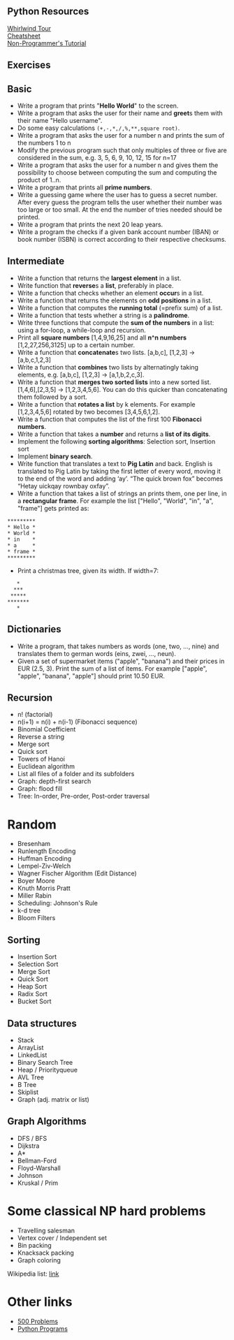 ## Python Resources

[Whirlwind Tour](http://www.oreilly.com/programming/free/files/a-whirlwind-tour-of-python.pdf)  
[Cheatsheet](https://gto76.github.io/python-cheatsheet/)  
[Non-Programmer's Tutorial](https://en.wikibooks.org/wiki/Non-Programmer%27s_Tutorial_for_Python_3)  

## Exercises

## Basic

+ Write a program that prints "**Hello World**" to the screen.
+ Write a program that asks the user for their name and **greet**s them with their name "Hello username".
+ Do some easy calculations `(+,-,*,/,%,**,square root)`.
+ Write a program that asks the user for a number n and prints the sum of the numbers 1 to n
+ Modify the previous program such that only multiples of three or five are considered in the sum, e.g. 3, 5, 6, 9, 10, 12, 15 for n=17
+ Write a program that asks the user for a number n and gives them the possibility to choose between computing the sum and computing the product of 1..n.
+ Write a program that prints all **prime numbers**.
+ Write a guessing game where the user has to guess a secret number. After every guess the program tells the user whether their number was too large or too small. At the end the number of tries needed should be printed.
+ Write a program that prints the next 20 leap years.
+ Write a program the checks if a given bank account number (IBAN) or book number (ISBN) is correct according to their respective checksums.

## Intermediate

+ Write a function that returns the **largest element** in a list.
+ Write function that **reverse**s a **list**, preferably in place.
+ Write a function that checks whether an element **occur**s in a list.
+ Write a function that returns the elements on **odd positions** in a list.
+ Write a function that computes the **running total** (=prefix sum) of a list.
+ Write a function that tests whether a string is a **palindrome**.
+ Write three functions that compute the **sum of the numbers** in a list: using a for-loop, a while-loop and recursion.
+ Print all **square numbers** [1,4,9,16,25] and all **n^n numbers** [1,2,27,256,3125] up to a certain number.
+ Write a function that **concatenate**s two lists. [a,b,c], [1,2,3] → [a,b,c,1,2,3]
+ Write a function that **combines** two lists by alternatingly taking elements, e.g. [a,b,c], [1,2,3] → [a,1,b,2,c,3].
+ Write a function that **merges two sorted lists** into a new sorted list. [1,4,6],[2,3,5] → [1,2,3,4,5,6]. You can do this quicker than concatenating them followed by a sort.
+ Write a function that **rotates a list** by k elements. For example [1,2,3,4,5,6] rotated by two becomes [3,4,5,6,1,2].
+ Write a function that computes the list of the first 100 **Fibonacci numbers**.
+ Write a function that takes a **number** and returns a **list of its digits**.
+ Implement the following **sorting algorithms**: Selection sort, Insertion sort
+ Implement **binary search**.
+ Write function that translates a text to **Pig Latin** and back. English is translated to Pig Latin by taking the first letter of every word, moving it to the end of the word and adding ‘ay’. “The quick brown fox” becomes “Hetay uickqay rownbay oxfay”.
+ Write a function that takes a list of strings an prints them, one per line, in a **rectangular frame**. For example the list ["Hello", "World", "in", "a", "frame"] gets printed as:
```
*********
* Hello *
* World *
* in    *
* a     *
* frame *
*********
```
+ Print a christmas tree, given its width. If width=7:
```
   *
  ***
 *****
*******
   *
```


## Dictionaries

+ Write a program, that takes numbers as words (one, two, ..., nine) and translates them to german words (eins, zwei, ..., neun).
+ Given a set of supermarket items ("apple", "banana") and their prices in EUR (2.5, 3). Print the sum of a list of items. For example ["apple", "apple", "banana", "apple"] should print 10.50 EUR.


## Recursion

+ n! (factorial)
+ n(i+1) = n(i) + n(i-1) (Fibonacci sequence)
+ Binomial Coefficient
+ Reverse a string
+ Merge sort
+ Quick sort
+ Towers of Hanoi
+ Euclidean algorithm
+ List all files of a folder and its subfolders
+ Graph: depth-first search
+ Graph: flood fill
+ Tree: In-order, Pre-order, Post-order traversal

# Random
+ Bresenham
+ Runlength Encoding
+ Huffman Encoding
+ Lempel-Ziv-Welch
+ Wagner Fischer Algorithm (Edit Distance)
+ Boyer Moore
+ Knuth Morris Pratt
+ Miller Rabin
+ Scheduling: Johnson's Rule	
+ k-d tree
+ Bloom Filters

## Sorting
+ Insertion Sort
+ Selection Sort
+ Merge Sort
+ Quick Sort
+ Heap Sort
+ Radix Sort
+ Bucket Sort

## Data structures
+ Stack
+ ArrayList
+ LinkedList
+ Binary Search Tree
+ Heap / Priorityqueue
+ AVL Tree
+ B Tree
+ Skiplist
+ Graph (adj. matrix or list)

## Graph Algorithms
+ DFS / BFS
+ Dijkstra
+ A*
+ Bellman-Ford
+ Floyd-Warshall
+ Johnson
+ Kruskal / Prim


# Some classical NP hard problems

+ Travelling salesman
+ Vertex cover / Independent set
+ Bin packing
+ Knacksack packing
+ Graph coloring

Wikipedia list: [link](https://en.wikipedia.org/wiki/List_of_NP-complete_problems)
	
	
# Other links

+ [500 Problems](https://techiedelight.quora.com/500-Data-Structures-and-Algorithms-practice-problems-and-their-solutions?__filter__&__nsrc__=2&__snid3__=1594232728&amp;share=1#)
+ [Python Programs](https://github.com/norvig/pytudes)

